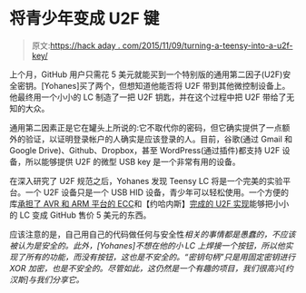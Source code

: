 # 将青少年变成 U2F 键

> 原文:[https://hack aday . com/2015/11/09/turning-a-teensy-into-a-u2f-key/](https://hackaday.com/2015/11/09/turning-a-teensy-into-a-u2f-key/)

上个月，GitHub 用户只需花 5 美元就能买到一个特别版的通用第二因子(U2F)安全密钥。[Yohanes]买了两个，但想知道他能否将 U2F 带到其他微控制设备上。他最终用一个小小的 LC 制造了一把 U2F 钥匙，并在这个过程中把 U2F 带给了无知的大众。

通用第二因素正是它在罐头上所说的:它不取代你的密码，但它确实提供了一点额外的验证，以证明登录帐户的人确实是应该登录的人。目前，谷歌(通过 Gmail 和 Google Drive)、Github、Dropbox，甚至 WordPress(通过插件)都支持 U2F 设备，所以能够提供 U2F 的微型 USB key 是一个非常有用的设备。

在深入研究了 U2F 规范之后，Yohanes 发现 Teensy LC 将是一个完美的实验平台。一个 U2F 设备只是一个 USB HID 设备，青少年可以轻松使用。一个方便的库[承担了 AVR 和 ARM 平台的 ECC](https://github.com/kmackay/micro-ecc)和【约哈内斯】[完成的 U2F 实现](https://github.com/yohanes/teensy-u2f)能够把小小的 LC 变成 GitHub 售价 5 美元的东西。

应该注意的是，自己用自己的代码做任何与安全性*相关的事情都是愚蠢的，不应该被认为是安全的。此外，[Yohanes]不想在他的小 LC 上焊接一个按钮，所以他实现了所有的功能，而没有按钮，这也是不安全的。“密钥句柄”只是用固定密钥进行 XOR 加密，也是不安全的。尽管如此，这仍然是一个有趣的项目，我们很高兴[约汉斯]与我们分享它。*